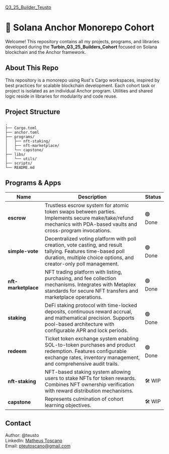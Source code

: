 <u>Q3_25_Builder_Teusto</u>

# 🚀 Solana Anchor Monorepo Cohort
Welcome! This repository contains all my projects, programs, and libraries developed during the <b>Turbin_Q3_25_Builders_Cohort</b> focused on Solana blockchain and the Anchor framework.

## About This Repo
This repository is a monorepo using Rust's Cargo workspaces, inspired by best practices for scalable blockchain development. Each cohort task or project is isolated as an individual Anchor program. Utilities and shared logic reside in libraries for modularity and code reuse.

## Project Structure
```
.
├── Cargo.toml
├── anchor.toml
├── programs/
│   ├── nft-staking/
│   ├── nft-marketplace/
│   └── capstone/
├── libs/
│   └── utils/
├── scripts/
└── README.md
```
## Programs & Apps
| Name        | Description | Status  |
| ----------- | ----------- | ------- |
| **escrow** | Trustless escrow system for atomic token swaps between parties. Implements secure make/take/refund mechanics with PDA-based vaults and cross-program invocations. | 🟢 Done  |
| **simple-vote** | Decentralized voting platform with poll creation, vote casting, and result tallying. Features time-based poll duration, multiple choice options, and creator-only poll management. | 🟢 Done  |
| **nft-marketplace** | NFT trading platform with listing, purchasing, and fee collection mechanisms. Integrates with Metaplex standards for secure NFT transfers and marketplace operations. | 🟢 Done  |
| **staking** | DeFi staking protocol with time-locked deposits, continuous reward accrual, and mathematical precision. Supports pool-based architecture with configurable APR and lock periods. | 🟢 Done  |
| **redeem** | Ticket token exchange system enabling SOL-to-token purchases and product redemption. Features configurable exchange rates, inventory management, and comprehensive audit trails. | 🟢 Done  |
| **nft-staking** | NFT-based staking system allowing users to stake NFTs for token rewards. Combines NFT ownership verification with reward distribution mechanisms. | 🛠️ WIP  |
| **capstone** | Represents culmination of cohort learning objectives. | 🛠️ WIP  |

## Contact
Author: @teusto<br>
LinkedIn: [Matheus Toscano](https://www.linkedin.com/in/matheus-toscano-oliveira/)<br>
Email: pteutoscano@gmail.com